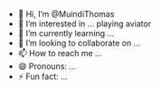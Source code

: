 - 👋 Hi, I’m @MuindiThomas
- 👀 I’m interested in ... playing aviator 
- 🌱 I’m currently learning ...
- 💞️ I’m looking to collaborate on ...
- 📫 How to reach me ...
- 😄 Pronouns: ...
- ⚡ Fun fact: ...

<!---I need to get the aviator predictor code
MuindiThomas/MuindiThomas is a ✨ special ✨ repository because its `README.md` (this file) appears on your GitHub profile.
You can click the Preview link to take a look at your changes.
--->
